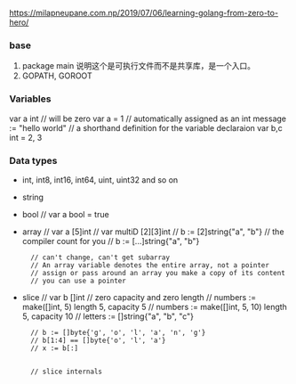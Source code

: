 https://milapneupane.com.np/2019/07/06/learning-golang-from-zero-to-hero/

### base
1. package main
说明这个是可执行文件而不是共享库，是一个入口。
2. GOPATH, GOROOT


### Variables
var a int // will be zero
var a = 1 // automatically assigned as an int
message := "hello world" // a shorthand definition for the variable declaraion
var b,c int = 2, 3

### Data types 
- int, int8, int16, int64, uint, uint32 and so on
- string
- bool // var a bool = true

- array // var a [5]int
        // var multiD [2][3]int
        // b := [2]string{"a", "b"}
        // the compiler count for you
        // b := [...]string{"a", "b"} 

        // can't change, can't get subarray
        // An array variable denotes the entire array, not a pointer
        // assign or pass around an array you make a copy of its content
        // you can use a pointer

- slice // var b []int // zero capacity and zero length
        // numbers := make([]int, 5) length 5, capacity 5
        // numbers := make([]int, 5, 10) length 5, capacity 10
        // letters := []string{"a", "b", "c"}

        // b := []byte{'g', 'o', 'l', 'a', 'n', 'g'}
        // b[1:4] == []byte{'o', 'l', 'a'}
        // x := b[:]

        
        // slice internals
